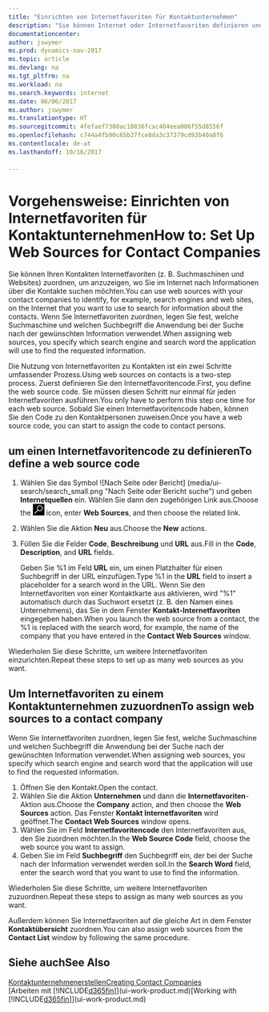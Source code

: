 ```yaml
---
title: "Einrichten von Internetfavoriten für Kontaktunternehmen"
description: "Sie können Internet oder Internetfavoriten definieren und diese einem Kontaktunternehmen zuordnen, die Ihnen helfen, zu identifizieren, wie Sie nach Informationen über die Kontakte suchen möchten."
documentationcenter: 
author: jswymer
ms.prod: dynamics-nav-2017
ms.topic: article
ms.devlang: na
ms.tgt_pltfrm: na
ms.workload: na
ms.search.keywords: internet
ms.date: 06/06/2017
ms.author: jswymer
ms.translationtype: HT
ms.sourcegitcommit: 4fefaef7380ac10836fcac404eea006f55d8556f
ms.openlocfilehash: c744a4fb90c65b27fce8da3c37379cd93b40a8f6
ms.contentlocale: de-at
ms.lasthandoff: 10/16/2017

---
```

# <a name="how-to-set-up-web-sources-for-contact-companies"></a><span data-ttu-id="96948-103">Vorgehensweise: Einrichten von Internetfavoriten für Kontaktunternehmen</span><span class="sxs-lookup"><span data-stu-id="96948-103">How to: Set Up Web Sources for Contact Companies</span></span>
<span data-ttu-id="96948-104">Sie können Ihren Kontakten Internetfavoriten (z. B. Suchmaschinen und Websites) zuordnen, um anzuzeigen, wo Sie im Internet nach Informationen über die Kontakte suchen möchten.</span><span class="sxs-lookup"><span data-stu-id="96948-104">You can use web sources with your contact companies to identify, for example, search engines and web sites, on the Internet that you want to use to search for information about the contacts.</span></span> <span data-ttu-id="96948-105">Wenn Sie Internetfavoriten zuordnen, legen Sie fest, welche Suchmaschine und welchen Suchbegriff die Anwendung bei der Suche nach der gewünschten Information verwendet.</span><span class="sxs-lookup"><span data-stu-id="96948-105">When assigning web sources, you specify which search engine and search word the application will use to find the requested information.</span></span>

<span data-ttu-id="96948-106">Die Nutzung von Internetfavoriten zu Kontakten ist ein zwei Schritte umfassender Prozess.</span><span class="sxs-lookup"><span data-stu-id="96948-106">Using web sources on contacts is a two-step process.</span></span> <span data-ttu-id="96948-107">Zuerst definieren Sie den Internetfavoritencode.</span><span class="sxs-lookup"><span data-stu-id="96948-107">First, you define the web source code.</span></span> <span data-ttu-id="96948-108">Sie müssen diesen Schritt nur einmal für jeden Internetfavoriten ausführen.</span><span class="sxs-lookup"><span data-stu-id="96948-108">You only have to perform this step one time for each web source.</span></span> <span data-ttu-id="96948-109">Sobald Sie einen Internetfavoritencode haben, können Sie den Code zu den Kontaktpersonen zuweisen.</span><span class="sxs-lookup"><span data-stu-id="96948-109">Once you have a web source code, you can start to assign the code to contact persons.</span></span>

## <a name="to-define-a-web-source-code"></a><span data-ttu-id="96948-110">um einen Internetfavoritencode zu definieren</span><span class="sxs-lookup"><span data-stu-id="96948-110">To define a web source code</span></span>
1. <span data-ttu-id="96948-111">Wählen Sie das Symbol ![Nach Seite oder Bericht] (media/ui-search/search_small.png "Nach Seite oder Bericht suche") und geben **Internetquellen** ein. Wählen Sie dann den zugehörigen Link aus.</span><span class="sxs-lookup"><span data-stu-id="96948-111">Choose the ![Search for Page or Report](media/ui-search/search_small.png "Search for Page or Report icon") icon, enter **Web Sources**, and then choose the related link.</span></span>
2. <span data-ttu-id="96948-112">Wählen Sie die Aktion **Neu** aus.</span><span class="sxs-lookup"><span data-stu-id="96948-112">Choose the **New** actions.</span></span>
3. <span data-ttu-id="96948-113">Füllen Sie die Felder **Code**, **Beschreibung** und **URL** aus.</span><span class="sxs-lookup"><span data-stu-id="96948-113">Fill in the **Code**, **Description**, and **URL** fields.</span></span>

    <span data-ttu-id="96948-114">Geben Sie %1 im Feld **URL** ein, um einen Platzhalter für einen Suchbegriff in der URL einzufügen.</span><span class="sxs-lookup"><span data-stu-id="96948-114">Type %1 in the **URL** field to insert a placeholder for a search word in the URL.</span></span> <span data-ttu-id="96948-115">Wenn Sie den Internetfavoriten von einer Kontaktkarte aus aktivieren, wird "%1" automatisch durch das Suchwort ersetzt (z. B. den Namen eines Unternehmens), das Sie in dem Fenster **Kontakt-Internetfavoriten** eingegeben haben.</span><span class="sxs-lookup"><span data-stu-id="96948-115">When you launch the web source from a contact, the %1 is replaced with the search word, for example, the name of the company that you have entered in the **Contact Web Sources** window.</span></span>

<span data-ttu-id="96948-116">Wiederholen Sie diese Schritte, um weitere Internetfavoriten einzurichten.</span><span class="sxs-lookup"><span data-stu-id="96948-116">Repeat these steps to set up as many web sources as you want.</span></span>

## <a name="to-assign-web-sources-to-a-contact-company"></a><span data-ttu-id="96948-117">Um Internetfavoriten zu einem Kontaktunternehmen zuzuordnen</span><span class="sxs-lookup"><span data-stu-id="96948-117">To assign web sources to a contact company</span></span>
<span data-ttu-id="96948-118">Wenn Sie Internetfavoriten zuordnen, legen Sie fest, welche Suchmaschine und welchen Suchbegriff die Anwendung bei der Suche nach der gewünschten Information verwendet.</span><span class="sxs-lookup"><span data-stu-id="96948-118">When assigning web sources, you specify which search engine and search word that the application will use to find the requested information.</span></span>

1. <span data-ttu-id="96948-119">Öffnen Sie den Kontakt.</span><span class="sxs-lookup"><span data-stu-id="96948-119">Open the contact.</span></span>
2. <span data-ttu-id="96948-120">Wählen Sie die Aktion **Unternehmen** und dann die **Internetfavoriten**-Aktion aus.</span><span class="sxs-lookup"><span data-stu-id="96948-120">Choose the **Company** action, and then choose the **Web Sources** action.</span></span> <span data-ttu-id="96948-121">Das Fenster **Kontakt Internetfavoriten** wird geöffnet.</span><span class="sxs-lookup"><span data-stu-id="96948-121">The **Contact Web Sources** window opens.</span></span>
3. <span data-ttu-id="96948-122">Wählen Sie im Feld **Internetfavoritencode** den Internetfavoriten aus, den Sie zuordnen möchten.</span><span class="sxs-lookup"><span data-stu-id="96948-122">In the **Web Source Code** field, choose the web source you want to assign.</span></span>
4. <span data-ttu-id="96948-123">Geben Sie im Feld **Suchbegriff** den Suchbegriff ein, der bei der Suche nach der Information verwendet werden soll.</span><span class="sxs-lookup"><span data-stu-id="96948-123">In the **Search Word** field, enter the search word that you want to use to find the information.</span></span>

<span data-ttu-id="96948-124">Wiederholen Sie diese Schritte, um weitere Internetfavoriten zuzuordnen.</span><span class="sxs-lookup"><span data-stu-id="96948-124">Repeat these steps to assign as many web sources as you want.</span></span>

<span data-ttu-id="96948-125">Außerdem können Sie Internetfavoriten auf die gleiche Art in dem Fenster **Kontaktübersicht** zuordnen.</span><span class="sxs-lookup"><span data-stu-id="96948-125">You can also assign web sources from the **Contact List** window by following the same procedure.</span></span>

## <a name="see-also"></a><span data-ttu-id="96948-126">Siehe auch</span><span class="sxs-lookup"><span data-stu-id="96948-126">See Also</span></span>
[<span data-ttu-id="96948-127">Kontaktunternehmenerstellen</span><span class="sxs-lookup"><span data-stu-id="96948-127">Creating Contact Companies</span></span>](marketing-create-contact-companies.md)  
<span data-ttu-id="96948-128">[Arbeiten mit [!INCLUDE[d365fin](includes/d365fin_md.md)]](ui-work-product.md)</span><span class="sxs-lookup"><span data-stu-id="96948-128">[Working with [!INCLUDE[d365fin](includes/d365fin_md.md)]](ui-work-product.md)</span></span>

